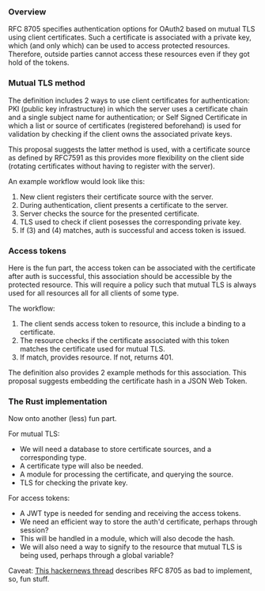 ### Overview
RFC 8705 specifies authentication options for OAuth2 based on mutual TLS using client certificates. Such a certificate is associated with a private key, which (and only which) can be used to access protected resources. Therefore, outside parties cannot access these resources even if they got hold of the tokens.

### Mutual TLS method
The definition includes 2 ways to use client certificates for authentication: PKI (public key infrastructure) in which the server uses a certificate chain and a single subject name for authentication; or Self Signed Certificate in which a list or source of certificates (registered beforehand) is used for validation by checking if the client owns the associated private keys.

This proposal suggests the latter method is used, with a certificate source as defined by RFC7591 as this provides more flexibility on the client side (rotating certificates without having to register with the server).

An example workflow would look like this:

1. New client registers their certificate source with the server.
2. During authentication, client presents a certificate to the server.
3. Server checks the source for the presented certificate.
4. TLS used to check if client posesses the corresponding private key.
5. If (3) and (4) matches, auth is successful and access token is issued.

### Access tokens
Here is the fun part, the access token can be associated with the certificate after auth is successful, this association should be accessible by the protected resource. This will require a policy such that mutual TLS is always used for all resources all for all clients of some type.

The workflow:
1. The client sends access token to resource, this include a binding to a certificate.
2. The resource checks if the certificate associated with this token matches the certificate used for mutual TLS.
3. If match, provides resource. If not, returns 401.

The definition also provides 2 example methods for this association. This proposal suggests embedding the certificate hash in a JSON Web Token.

### The Rust implementation
Now onto another (less) fun part.

For mutual TLS:
- We will need a database to store certificate sources, and a corresponding type.
- A certificate type will also be needed.
- A module for processing the certificate, and querying the source.
- TLS for checking the private key.

For access tokens:
- A JWT type is needed for sending and receiving the access tokens.
- We need an efficient way to store the auth'd certificate, perhaps through session?
- This will be handled in a module, which will also decode the hash.
- We will also need a way to signify to the resource that mutual TLS is being used, perhaps through a global variable?

Caveat: [This hackernews thread](https://news.ycombinator.com/item?id=24857145) describes RFC 8705 as bad to implement, so, fun stuff.